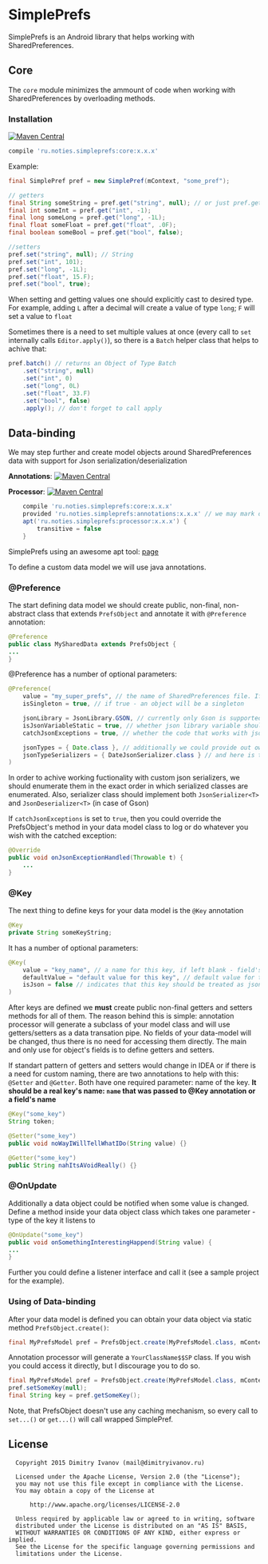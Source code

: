 # SimplePrefs

SimplePrefs is an Android library that helps working with SharedPreferences.


## Core
The `core` module minimizes the ammount of code when working with SharedPreferences by overloading methods.

### Installation
[![Maven Central](https://img.shields.io/maven-central/v/ru.noties.simpleprefs/core.svg)](http://search.maven.org/#search|ga|1|g%3A%22ru.noties.simpleprefs%22%20AND%20a%3A%22core%22)
```groovy
compile 'ru.noties.simpleprefs:core:x.x.x'
```

Example:
```java
final SimplePref pref = new SimplePref(mContext, "some_pref");

// getters
final String someString = pref.get("string", null); // or just pref.get("string"); as long as String is the only Object supported by SimplePrefs library
final int someInt = pref.get("int", -1);
final long someLong = pref.get("long", -1L);
final float someFloat = pref.get("float", .0F);
final boolean someBool = pref.get("bool", false);

//setters
pref.set("string", null); // String
pref.set("int", 101);
pref.set("long", -1L);
pref.set("float", 15.F);
pref.set("bool", true);
```

When setting and getting values one should explicitly cast to desired type. For example, adding `L` after a decimal will create a value of type `long`; `F` will set a value to `float`

Sometimes there is a need to set multiple values at once (every call to `set` internally calls `Editor.apply()`), so there is a `Batch` helper class that helps to achive that:
```java
pref.batch() // returns an Object of Type Batch
    .set("string", null)
    .set("int", 0)
    .set("long", 0L)
    .set("float", 33.F)
    .set("bool", false)
    .apply(); // don't forget to call apply
```

## Data-binding
We may step further and create model objects around SharedPreferences data with support for Json serialization/deserialization

**Annotations**: [![Maven Central](https://img.shields.io/maven-central/v/ru.noties.simpleprefs/annotations.svg)](http://search.maven.org/#search|ga|1|g%3A%22ru.noties.simpleprefs%22%20AND%20a%3A%22annotations%22)

**Processor**: [![Maven Central](https://img.shields.io/maven-central/v/ru.noties.simpleprefs/processor.svg)](http://search.maven.org/#search|ga|1|g%3A%22ru.noties.simpleprefs%22%20AND%20a%3A%22processor%22)

```groovy
	compile 'ru.noties.simpleprefs:core:x.x.x'
    provided 'ru.noties.simpleprefs:annotations:x.x.x' // we may mark dependancy as provided, because we won't be needing annotations information at runtime
    apt('ru.noties.simpleprefs:processor:x.x.x') {
        transitive = false
    }
```
SimplePrefs using an awesome apt tool: [page](https://bitbucket.org/hvisser/android-apt)

To define a custom data model we will use java annotations.

### @Preference
The start defining data model we should create public, non-final, non-abstract class that extends `PrefsObject` and annotate it with `@Preference` annotation:
```java
@Preference
public class MySharedData extends PrefsObject {
...
}
```
@Preference has a number of optional parameters:
```java
@Preference(
    value = "my_super_prefs", // the name of SharedPreferences file. If left blank the class name will be used
    isSingleton = true, // if true - an object will be a singleton

    jsonLibrary = JsonLibrary.GSON, // currently only Gson is supported
    isJsonVariableStatic = true, // whether json library variable should be static (no much sence for a singleton)
    catchJsonExceptions = true, // whether the code that works with json should be wrapped around try/catch

    jsonTypes = { Date.class }, // additionally we could provide out own json serialization/deserialization policies, here is the serialized class
    jsonTypeSerializers = { DateJsonSerializer.class } // and here is the serializer
)
```
In order to achive working fuctionality with custom json serializers, we should enumerate them in the exact order in which serialized classes are enumerated. Also, serializer class should implement both `JsonSerializer<T>` and `JsonDeserializer<T>` (in case of Gson)

If `catchJsonExceptions` is set to `true`, then you could override the PrefsObject's method in your data model class to log or do whatever you wish with the catched exception:
```java
@Override
public void onJsonExceptionHandled(Throwable t) {
    ...
}
```

### @Key

The next thing to define keys for your data model is the `@Key` annotation
```java
@Key
private String someKeyString;
```
It has a number of optional parameters:
```java
@Key(
    value = "key_name", // a name for this key, if left blank - field's name will be used
    defaultValue = "default value for this key", // default value for this key as a string, for example "null", "0", "1L", "true"
    isJson = false // indicates that this key should be treated as json. If set to true - defaultValue would not be considered
)
```

After keys are defined we **must** create public non-final getters and setters methods for all of them. The reason behind this is simple: annotation processor will generate a subclass of your model class and will use getters/setters as a data transation pipe. No fields of your data-model will be changed, thus there is no need for accessing them directly. The main and only use for object's fields is to define getters and setters.

If standart pattern of getters and setters would change in IDEA or if there is a need for custom naming, there are two annotations to help with this: `@Setter` and `@Getter`. Both have one required parameter: name of the key. **It should be a real key's name: `name` that was passed to @Key annotation or a field's name**
```java
@Key("some_key")
String token;

@Setter("some_key")
public void noWayIWillTellWhatIDo(String value) {}

@Getter("some_key")
public String nahItsAVoidReally() {}
```

### @OnUpdate
Additionally a data object could be notified when some value is changed. Define a method inside your data object class which takes one parameter - type of the key it listens to
```java
@OnUpdate("some_key")
public void onSomethingInterestingHappend(String value) {
...
}
```
Further you could define a listener interface and call it (see a sample project for the example).


### Using of Data-binding
After your data model is defined you can obtain your data object via static method `PrefsObject.create()`:
```java
final MyPrefsModel pref = PrefsObject.create(MyPrefsModel.class, mContext);
```
Annotation processor will generate a `YourClassName$$SP` class. If you wish you could access it directly, but I discourage you to do so.

```java
final MyPrefsModel pref = PrefsObject.create(MyPrefsModel.class, mContext);
pref.setSomeKey(null);
final String key = pref.getSomeKey();
```

Note, that PrefsObject doesn't use any caching mechanism, so every call to `set...()` or `get...()` will call wrapped SimplePref.


## License

```
  Copyright 2015 Dimitry Ivanov (mail@dimitryivanov.ru)

  Licensed under the Apache License, Version 2.0 (the "License");
  you may not use this file except in compliance with the License.
  You may obtain a copy of the License at

      http://www.apache.org/licenses/LICENSE-2.0

  Unless required by applicable law or agreed to in writing, software
  distributed under the License is distributed on an "AS IS" BASIS,
  WITHOUT WARRANTIES OR CONDITIONS OF ANY KIND, either express or implied.
  See the License for the specific language governing permissions and
  limitations under the License.
```